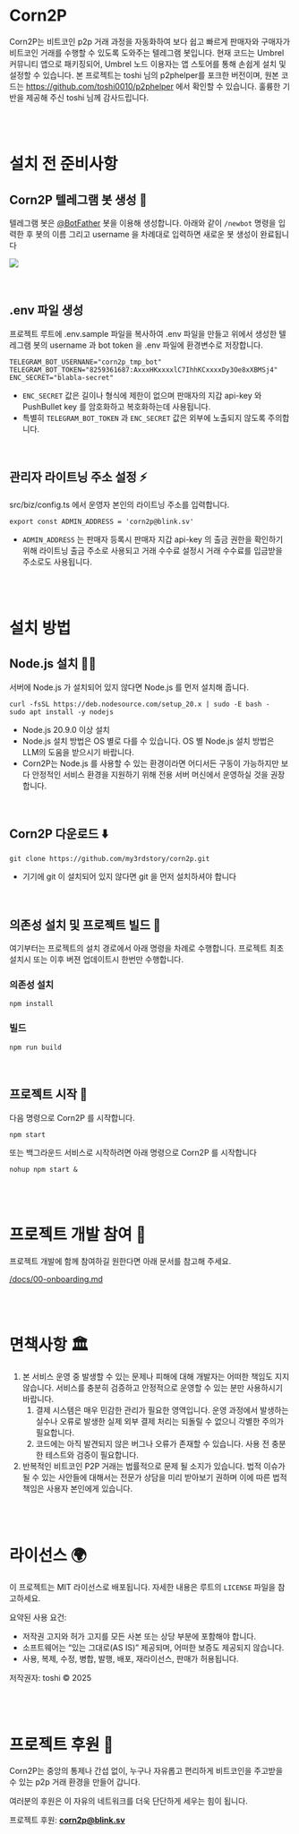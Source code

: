 # Corn2P

Corn2P는 비트코인 p2p 거래 과정을 자동화하여 보다 쉽고 빠르게 판매자와 구매자가 비트코인 거래를 수행할 수 있도록 도와주는 텔레그램 봇입니다. 현재 코드는 Umbrel 커뮤니티 앱으로 패키징되어, Umbrel 노드 이용자는 앱 스토어를 통해 손쉽게 설치 및 설정할 수 있습니다.
본 프로젝트는 toshi 님의 p2phelper를 포크한 버전이며, 원본 코드는 https://github.com/toshi0010/p2phelper 에서 확인할 수 있습니다. 훌륭한 기반을 제공해 주신 toshi 님께 감사드립니다.

<br/>
<br/>

# 설치 전 준비사항

## Corn2P 텔레그램 봇 생성 🤖

텔레그램 봇은 [@BotFather](https://t.me/BotFather) 봇을 이용해 생성합니다. 아래와 같이 `/newbot` 명령을 입력한 후 봇의 이름 그리고 username 을 차례대로 입력하면 새로운 봇 생성이 완료됩니다

![](/docs/images/telegram_bot.png)

<br/>

## .env 파일 생성

프로젝트 루트에 .env.sample 파일을 복사하여 .env 파일을 만들고 위에서 생성한 텔레그램 봇의 username 과 bot token 을 .env 파일에 환경변수로 저장합니다.

```
TELEGRAM_BOT_USERNANE="corn2p_tmp_bot"
TELEGRAM_BOT_TOKEN="8259361687:AxxxHKxxxxlC7IhhKCxxxxDy3Oe8xXBMSj4"
ENC_SECRET="blabla-secret"
```

- `ENC_SECRET` 값은 길이나 형식에 제한이 없으며 판매자의 지갑 api-key 와 PushBullet key 를 암호화하고 복호화하는데 사용됩니다.
- 특별히 `TELEGRAM_BOT_TOKEN` 과 `ENC_SECRET` 값은 외부에 노출되지 않도록 주의합니다.

<br/>

## 관리자 라이트닝 주소 설정 ⚡️

src/biz/config.ts 에서 운영자 본인의 라이트닝 주소를 입력합니다.

```
export const ADMIN_ADDRESS = 'corn2p@blink.sv'
```

- `ADMIN_ADDRESS` 는 판매자 등록시 판매자 지갑 api-key 의 출금 권한을 확인하기 위해 라이트닝 출금 주소로 사용되고 거래 수수료 설정시 거래 수수료를 입금받을 주소로도 사용됩니다.

<br/>
<br/>

# 설치 방법

## Node.js 설치 🧑‍💻

서버에 Node.js 가 설치되어 있지 않다면 Node.js 를 먼저 설치해 줍니다.

```
curl -fsSL https://deb.nodesource.com/setup_20.x | sudo -E bash -
sudo apt install -y nodejs
```

- Node.js 20.9.0 이상 설치
- Node.js 설치 방법은 OS 별로 다를 수 있습니다. OS 별 Node.js 설치 방법은 LLM의 도움을 받으시기 바랍니다.
- Corn2P는 Node.js 를 사용할 수 있는 환경이라면 어디서든 구동이 가능하지만 보다 안정적인 서비스 환경을 지원하기 위해 전용 서버 머신에서 운영하실 것을 권장합니다.

<br/>

## Corn2P 다운로드 ⬇️

```
git clone https://github.com/my3rdstory/corn2p.git
```

- 기기에 git 이 설치되어 있지 않다면 git 을 먼저 설치하셔야 합니다

<br/>

## 의존성 설치 및 프로젝트 빌드 🧱

여기부터는 프로젝트의 설치 경로에서 아래 명령을 차례로 수행합니다. 프로젝트 최초 설치시 또는 이후 버젼 업데이트시 한번만 수행합니다.

### 의존성 설치

```
npm install
```

### 빌드

```
npm run build
```

<br/>

## 프로젝트 시작 🚀

다음 명령으로 Corn2P 를 시작합니다.

```
npm start
```

또는 백그라운드 서비스로 시작하려면 아래 명령으로 Corn2P 를 시작합니다

```
nohup npm start &
```

<br/>
<br/>

# 프로젝트 개발 참여 👥

프로젝트 개발에 함께 참여하길 원한다면 아래 문서를 참고해 주세요.

[/docs/00-onboarding.md](/docs/00-onboarding.md)

<br/>
<br/>

# 면책사항 🏛️

1. 본 서비스 운영 중 발생할 수 있는 문제나 피해에 대해 개발자는 어떠한 책임도 지지 않습니다. 서비스를 충분히 검증하고 안정적으로 운영할 수 있는 분만 사용하시기 바랍니다.
   1. 결제 시스템은 매우 민감한 관리가 필요한 영역입니다. 운영 과정에서 발생하는 실수나 오류로 발생한 실제 외부 결제 처리는 되돌릴 수 없으니 각별한 주의가 필요합니다.
   1. 코드에는 아직 발견되지 않은 버그나 오류가 존재할 수 있습니다. 사용 전 충분한 테스트와 검증이 필요합니다.
1. 반복적인 비트코인 P2P 거래는 법률적으로 문제 될 소지가 있습니다. 법적 이슈가 될 수 있는 사안들에 대해서는 전문가 상담을 미리 받아보기 권하며 이에 따른 법적 책임은 사용자 본인에게 있습니다.

<br/>
<br/>

# 라이선스 🌍

이 프로젝트는 MIT 라이선스로 배포됩니다. 자세한 내용은 루트의 `LICENSE` 파일을 참고하세요.

요약된 사용 요건:

- 저작권 고지와 허가 고지를 모든 사본 또는 상당 부분에 포함해야 합니다.
- 소프트웨어는 “있는 그대로(AS IS)” 제공되며, 어떠한 보증도 제공되지 않습니다.
- 사용, 복제, 수정, 병합, 발행, 배포, 재라이선스, 판매가 허용됩니다.

저작권자: toshi © 2025

<br/>
<br/>

# 프로젝트 후원 🌱

Corn2P는 중앙의 통제나 간섭 없이, 누구나 자유롭고 편리하게 비트코인을 주고받을 수 있는 p2p 거래 환경을 만들어 갑니다.

여러분의 후원은 이 자유의 네트워크를 더욱 단단하게 세우는 힘이 됩니다.

프로젝트 후원: <b>corn2p@blink.sv</b>
